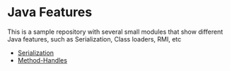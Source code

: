# Java Features
This is a sample repository with several small modules that show different Java features, such as Serialization, Class loaders, RMI, etc
- [Serialization](https://github.com/baggio1103/java-features/blob/main/serialization/README.md)
- [Method-Handles](https://github.com/baggio1103/java-features/tree/main/method-handles)